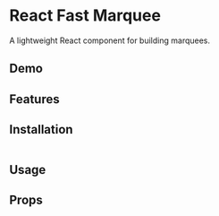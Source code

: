 # React Fast Marquee

A lightweight React component for building marquees.

## Demo

## Features

## Installation

```

```

## Usage

## Props
